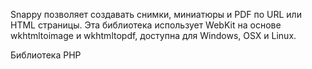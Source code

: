 Snappy позволяет создавать снимки, миниатюры и PDF по URL или HTML страницы. Эта библиотека использует WebKit на основе wkhtmltoimage и wkhtmltopdf, доступна для Windows, OSX и Linux.

Библиотека PHP
